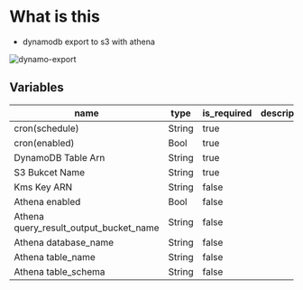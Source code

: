 # What is this
- dynamodb export to s3 with athena 

![dynamo-export](https://user-images.githubusercontent.com/43064247/103404661-cc05a900-4b97-11eb-8e27-bd6ba98bb040.png)

## Variables
|name | type| is_required|description|
| ---- | ---- | ---- | ---- |
|cron(schedule)|String|true| |
|cron(enabled)|Bool|true| |
|DynamoDB Table Arn|String|true| |
|S3 Bukcet Name|String|true| |
|Kms Key ARN|String|false| |
|Athena enabled|Bool|false| |
|Athena query_result_output_bucket_name|String|false| |
|Athena database_name|String|false| |
|Athena table_name|String|false| |
|Athena table_schema|String|false| |
